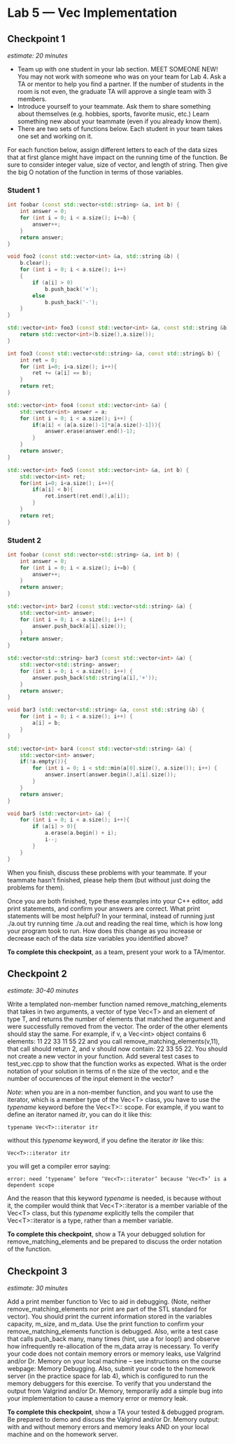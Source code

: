 # Lab 5 — Vec Implementation

## Checkpoint 1
*estimate: 20 minutes*

- Team up with one student in your lab section. MEET SOMEONE NEW! You may not work
with someone who was on your team for Lab 4. Ask a TA or mentor to help you find a partner.
If the number of students in the room is not even, the graduate TA will approve a single team with 3
members.
- Introduce yourself to your teammate. Ask them to share something about themselves (e.g. hobbies,
sports, favorite music, etc.) Learn something new about your teammate (even if you already know
them).
- There are two sets of functions below. Each student in your team takes one set and working on it.

For each function below, assign different letters to each of the data sizes that at first glance might have impact
on the running time of the function. Be sure to consider integer value, size of vector, and length of string.
Then give the big O notation of the function in terms of those variables.

### Student 1

```cpp
int foobar (const std::vector<std::string> &a, int b) {
    int answer = 0;
    for (int i = 0; i < a.size(); i+=b) {
        answer++;
    }
    return answer;
}
```

```cpp
void foo2 (const std::vector<int> &a, std::string &b) {
    b.clear();
    for (int i = 0; i < a.size(); i++)
    {
        if (a[i] > 0)
            b.push_back('+');
        else
            b.push_back('-');
    }
}
```

```cpp
std::vector<int> foo3 (const std::vector<int> &a, const std::string &b) {
    return std::vector<int>(b.size(),a.size());
}
```

```cpp
int foo3 (const std::vector<std::string> &a, const std::string& b) {
    int ret = 0;
    for (int i=0; i<a.size(); i++){
        ret += (a[i] == b);
    }
    return ret;
}
```

```cpp
std::vector<int> foo4 (const std::vector<int> &a) {
    std::vector<int> answer = a;
    for (int i = 0; i < a.size(); i++) {
        if(a[i] < (a[a.size()-1]*a[a.size()-1])){
            answer.erase(answer.end()-1);
        }
    }
    return answer;
}
```

```cpp
std::vector<int> foo5 (const std::vector<int> &a, int b) {
    std::vector<int> ret;
    for(int i=0; i<a.size(); i++){
        if(a[i] < b){
            ret.insert(ret.end(),a[i]);
        }
    }
    return ret;
}
```

### Student 2

```cpp
int foobar (const std::vector<std::string> &a, int b) {
    int answer = 0;
    for (int i = 0; i < a.size(); i+=b) {
        answer++;
    }
    return answer;
}
```

```cpp
std::vector<int> bar2 (const std::vector<std::string> &a) {
    std::vector<int> answer;
    for (int i = 0; i < a.size(); i++) {
        answer.push_back(a[i].size());
    }
    return answer;
}
```

```cpp
std::vector<std::string> bar3 (const std::vector<int> &a) {
    std::vector<std::string> answer;
    for (int i = 0; i < a.size(); i++) {
        answer.push_back(std::string(a[i],'+'));
    }
    return answer;
}
```

```cpp
void bar3 (std::vector<std::string> &a, const std::string &b) {
    for (int i = 0; i < a.size(); i++) {
        a[i] = b;
    }
}
```

```cpp
std::vector<int> bar4 (const std::vector<std::string> &a) {
    std::vector<int> answer;
    if(!a.empty()){
        for (int i = 0; i < std::min(a[0].size(), a.size()); i++) {
            answer.insert(answer.begin(),a[i].size());
        }
    }
    return answer;
}
```

```cpp
void bar5 (std::vector<int> &a) {
    for (int i = 0; i < a.size(); i++){
        if (a[i] > 0){
            a.erase(a.begin() + i);
            i--;
        }
    }
}
```

When you finish, discuss these problems with your teammate. If your teammate hasn’t finished, please help
them (but without just doing the problems for them).

Once you are both finished, type these examples into your C++ editor, add print statements, and confirm
your answers are correct. What print statements will be most helpful? In your terminal, instead of running
just ./a.out try running time ./a.out and reading the real time, which is how long your program took to
run. How does this change as you increase or decrease each of the data size variables you identified above?

**To complete this checkpoint**, as a team, present your work to a TA/mentor.

## Checkpoint 2
*estimate: 30-40 minutes*

Write a templated non-member function named remove_matching_elements that takes in two arguments,
a vector of type Vec&lt;T&gt; and an element of type T, and returns the number of elements that matched the
argument and were successfully removed from the vector. The order of the other elements should stay
the same. For example, if v, a Vec&lt;int&gt; object contains 6 elements: 11 22 33 11 55 22 and you call
remove_matching_elements(v,11), that call should return 2, and v should now contain: 22 33 55 22.
You should not create a new vector in your function.
Add several test cases to test_vec.cpp to show that the function works as expected. What is the order
notation of your solution in terms of n the size of the vector, and e the number of occurences of the input
element in the vector?

*Note*: when you are in a non-member function, and you want to use the iterator, which is a member type of the Vec&lt;T&gt; class, you have to use the *typename* keyword before the Vec&lt;T&gt;:: scope. For example, if you want to define an iterator named *itr*, you can do it like this:

```console
typename Vec<T>::iterator itr
```

without this *typename* keyword, if you define the iterator *itr* like this:

```console
Vec<T>::iterator itr
```

you will get a compiler error saying:

```console
error: need ‘typename’ before ‘Vec<T>::iterator’ because ‘Vec<T>’ is a dependent scope
```

And the reason that this keyword *typename* is needed, is because without it, the compiler would think that Vec&lt;T&gt;::iterator is a member variable of the Vec&lt;T&gt; class, but this *typename* explicitly tells the compiler that Vec&lt;T&gt;::iterator is a type, rather than a member variable.

**To complete this checkpoint**, show a TA your debugged solution for remove_matching_elements and
be prepared to discuss the order notation of the function.

## Checkpoint 3
*estimate: 30 minutes*

Add a print member function to Vec to aid in debugging. (Note, neither remove_matching_elements nor
print are part of the STL standard for vector). You should print the current information stored in the
variables capacity, m_size, and m_data. Use the print function to confirm your remove_matching_elements
function is debugged. Also, write a test case that calls push_back many, many times (hint, use a for loop!)
and observe how infrequently re-allocation of the m_data array is necessary.
To verify your code does not contain memory errors or memory leaks, use Valgrind and/or Dr. Memory on
your local machine – see instructions on the course webpage: Memory Debugging. Also, submit your code
to the homework server (in the practice space for lab 4), which is configured to run the memory debuggers
for this exercise. To verify that you understand the output from Valgrind and/or Dr. Memory, temporarily
add a simple bug into your implementation to cause a memory error or memory leak.

**To complete this checkpoint**, show a TA your tested & debugged program. Be prepared to demo and
discuss the Valgrind and/or Dr. Memory output: with and without memory errors and memory leaks AND
on your local machine and on the homework server.
